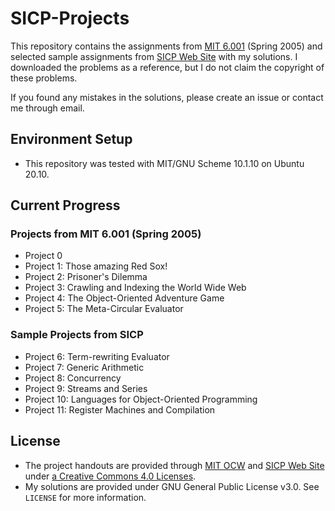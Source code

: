 # SICP-Projects

This repository contains the assignments from [MIT 6.001](https://ocw.mit.edu/courses/electrical-engineering-and-computer-science/6-001-structure-and-interpretation-of-computer-programs-spring-2005/) (Spring 2005) and selected sample assignments from [SICP Web Site](https://mitpress.mit.edu/sites/default/files/sicp/psets/index.html) with my solutions. 
I downloaded the problems as a reference, but I do not claim the copyright of these problems.

If you found any mistakes in the solutions, please create an issue or contact me through email.

## Environment Setup

* This repository was tested with MIT/GNU Scheme 10.1.10 on Ubuntu 20.10.

## Current Progress

### Projects from MIT 6.001 (Spring 2005)

* Project 0
* Project 1: Those amazing Red Sox!
* Project 2: Prisoner's Dilemma
* Project 3: Crawling and Indexing the World Wide Web
* Project 4: The Object-Oriented Adventure Game
* Project 5: The Meta-Circular Evaluator

### Sample Projects from SICP

* Project 6: Term-rewriting Evaluator
* Project 7: Generic Arithmetic
* Project 8: Concurrency
* Project 9: Streams and Series
* Project 10: Languages for Object-Oriented Programming
* Project 11: Register Machines and Compilation

## License

* The project handouts are provided through [MIT OCW](https://ocw.mit.edu/index.htm) and [SICP Web Site](https://mitpress.mit.edu/sites/default/files/sicp/index.html) under [a Creative Commons 4.0 Licenses](https://ocw.mit.edu/terms/).
* My solutions are provided under GNU General Public License v3.0. See `LICENSE` for more information.
